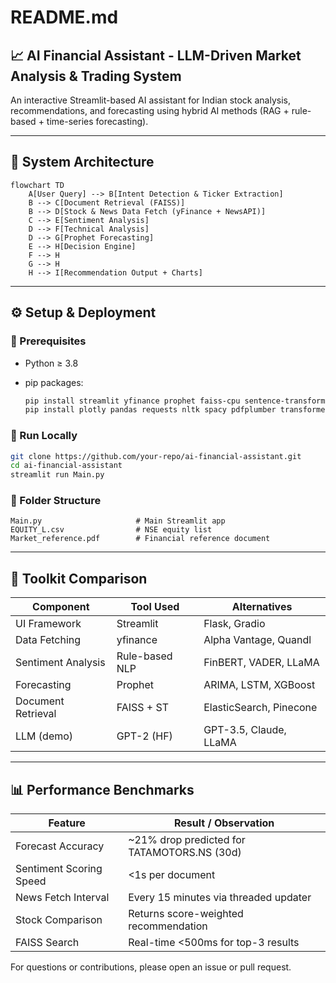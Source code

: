 # README.md

## 📈 AI Financial Assistant - LLM-Driven Market Analysis & Trading System

An interactive Streamlit-based AI assistant for Indian stock analysis, recommendations, and forecasting using hybrid AI methods (RAG + rule-based + time-series forecasting).

---

## 🧠 System Architecture

```mermaid
flowchart TD
    A[User Query] --> B[Intent Detection & Ticker Extraction]
    B --> C[Document Retrieval (FAISS)]
    B --> D[Stock & News Data Fetch (yFinance + NewsAPI)]
    C --> E[Sentiment Analysis]
    D --> F[Technical Analysis]
    D --> G[Prophet Forecasting]
    E --> H[Decision Engine]
    F --> H
    G --> H
    H --> I[Recommendation Output + Charts]
```

---

## ⚙️ Setup & Deployment

### 🐍 Prerequisites

* Python ≥ 3.8
* pip packages:

  ```bash
  pip install streamlit yfinance prophet faiss-cpu sentence-transformers
  pip install plotly pandas requests nltk spacy pdfplumber transformers
  ```

### 🚀 Run Locally

```bash
git clone https://github.com/your-repo/ai-financial-assistant.git
cd ai-financial-assistant
streamlit run Main.py
```

### 📁 Folder Structure

```
Main.py                     # Main Streamlit app
EQUITY_L.csv                # NSE equity list
Market_reference.pdf        # Financial reference document
```

---

## 🧰 Toolkit Comparison

| Component          | Tool Used      | Alternatives            |
| ------------------ | -------------- | ----------------------- |
| UI Framework       | Streamlit      | Flask, Gradio           |
| Data Fetching      | yfinance       | Alpha Vantage, Quandl   |
| Sentiment Analysis | Rule-based NLP | FinBERT, VADER, LLaMA   |
| Forecasting        | Prophet        | ARIMA, LSTM, XGBoost    |
| Document Retrieval | FAISS + ST     | ElasticSearch, Pinecone |
| LLM (demo)         | GPT-2 (HF)     | GPT-3.5, Claude, LLaMA  |

---

## 📊 Performance Benchmarks

| Feature                 | Result / Observation                         |
| ----------------------- | -------------------------------------------- |
| Forecast Accuracy       | \~21% drop predicted for TATAMOTORS.NS (30d) |
| Sentiment Scoring Speed | <1s per document                             |
| News Fetch Interval     | Every 15 minutes via threaded updater        |
| Stock Comparison        | Returns score-weighted recommendation        |
| FAISS Search            | Real-time <500ms for top-3 results           |

For questions or contributions, please open an issue or pull request.
